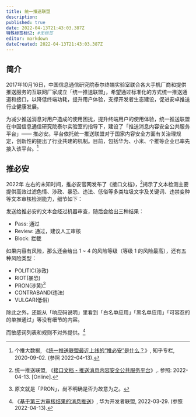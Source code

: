 ```yaml
---
title: 统一推送联盟
description:
published: true
date: 2022-04-13T21:43:03.387Z
特殊标签标记: #无标签
editor: markdown
dateCreated: 2022-04-13T21:43:03.387Z
---
```


## 简介

2017年10月16日，中国信息通信研究院泰尔终端实验室联合各大手机厂商和提供推送服务的互联网厂家成立「统一推送联盟」，希望通过标准化的方式统一推送通道和接口，以降低终端功耗，提升用户体验，支撑开发者生态建设，促进安卓推送行业健康发展。

为减少推送消息对用户造成的使用困扰，提升终端用户的使用体验，统一推送联盟在中国信息通信研究院泰尔实验室的指导下，建设了「推送消息内容安全公共服务平台」—— 推必安。平台依托统一推送联盟对于国家内容安全方面有关治理规定，创新性的提出了行业共建的机制。目前，包括华为、小米、个推等企业已率先接入该平台。[^212918180]

[^212918180]: 个推大数据, 《[统一推送联盟最近上线的“推必安”是什么？](https://web.archive.org/web/20220413152251/https://zhuanlan.zhihu.com/p/212918180)》, 知乎专栏, 2020-09-02. (参照 2022-04-13).

## 推必安

2022年 左右的未知时间，推必安官网发布了《接口文档》，[^13]揭示了文本检测主要提供高效过滤色情、涉政、暴恐、违法、低俗等多类垃圾文字及关键词、违禁变种等文本审核检测能力，细节如下：

[^13]: 统一推送联盟, 《[接口文档 - 推送消息内容安全公共服务平台](https://web.archive.org/web/20220413100918/https://public.tuibianchina.com/file/推送消息内容安全公共服务平台接口文档V1.3.pdf)》,. 参照: 2022-04-13. [Online].


发送给推必安的文本会经过机器审查，随后会给出三种结果：

+   Pass: 通过
+   Review: 通过，建议人工审核
+   Block: 拦截

如果内容有风险，那么还会给出 1 ~ 4 的风险等级（等级 1 的风险最高），还有五种风险类型：

+   POLITIC(涉政)
+   RIOT(暴恐)
+   PRON(涉黄)[^pron]
+   CONTRABAND(违法)
+   VULGAR(低俗)

[^pron]: 原文就是「PRON」，尚不明确是否为故意为之。

除此之外，还能从「响应码说明」里看到「白名单应用」「黑名单应用」「可容忍的的单推通过」等没有细节的内容。

而敏感词列表和规则不对外提供。[^3rd_review]

[^3rd_review]: 《[基于第三方审核结果的消息推送](https://web.archive.org/web/20220413094413/https://developer.huawei.com/consumer/cn/doc/development/HMSCore-Guides/android-3rd-party-review-0000001050166008)》, 华为开发者联盟, 2022-03-29. (参照 2022-04-13).

